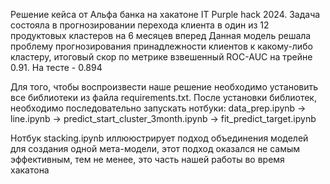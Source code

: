 Решение кейса от Альфа банка на хакатоне IT Purple hack 2024.
Задача состояла в прогнозировании перехода клиента в один из 12 продуктовых кластеров
на 6 месяцев вперед
Данная модель решала проблему прогнозирования принадлежности клиентов к какому-либо кластеру, итоговый скор по метрике взвешенный ROC-AUC на трейне 0.91. На тесте -  0.894

Для того, чтобы воспроизвести наше решение необходимо установить все библиотеки из файла requirements.txt.
После установки библиотек, необходимо последовательно запускать нотбуки:
data_prep.ipynb -> line.ipynb -> predict_start_cluster_3month.ipynb -> fit_predict_target.ipynb

Нотбук stacking.ipynb иллююстрирует подход объединения моделей для создания одной мета-модели,
этот подход оказался не самым эффективным, тем не менее, это часть нашей работы во время хакатона
